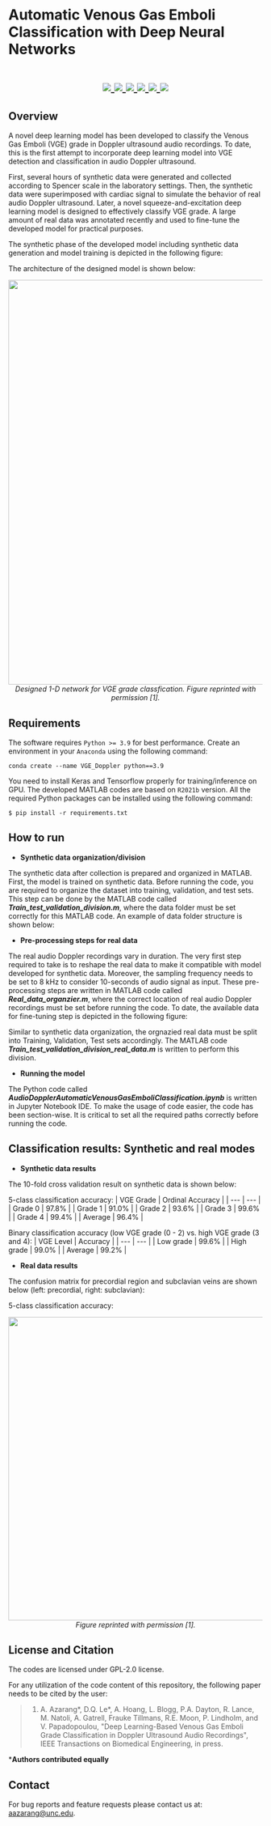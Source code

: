 # Automatic Venous Gas Emboli Classification with Deep Neural Networks

</h1>
<h1 align="center">
  <a href="https://github.com/ankitwasankar/mftool-java">
    <img src="https://img.shields.io/badge/Language-Python 3.10-informational?style=flat&logo=Python&color=2bbc8a">
  </a>
    <a href="https://github.com/ankitwasankar/mftool-java">
    <img src="https://img.shields.io/badge/Tools-Numpy-informational?style=flat&logo=numpy&color=DC120C">
  </a>
  <a href="https://github.com/ankitwasankar/mftool-java">
    <img src="https://img.shields.io/badge/Tools-TensorFlow-informational?style=flat&logo=tensorflow&color=FAC205">
  </a>
  <a href="https://github.com/ankitwasankar/mftool-java">
    <img src="https://img.shields.io/badge/Tools-OpenCV-informational?style=flat&logo=opencv&color=1d829e">
  </a>

  <a href="https://github.com/ankitwasankar/mftool-java">
    <img src="https://img.shields.io/badge/Tools-Keras-informational?style=flat&logo=keras&color=DC143C">
  </a>
  <a href="https://github.com/ankitwasankar/mftool-java">
    <img src="https://img.shields.io/badge/Operating System-Windows 10-informational?style=flat&logo=Windows10&color=E6DAA6">
  </a>
</h1>

Overview
------------

A novel deep learning model has been developed to classify the Venous Gas Emboli (VGE) grade in Doppler ultrasound audio recordings. To date, this is the first attempt to incorporate deep learning model into VGE detection and classification in audio Doppler ultrasound.

First, several hours of synthetic data were generated and collected according to Spencer scale in the laboratory settings. Then, the synthetic data were superimposed with cardiac signal to simulate the behavior of real audio Doppler ultrasound. Later, a novel squeeze-and-excitation deep learning model is designed to effectively classify VGE grade. A large amount of real data was annotated recently and used to fine-tune the developed model for practical purposes.

The synthetic phase of the developed model including synthetic data generation and model training is depicted in the following figure: 

<!--
<p align="center">
<img src="https://user-images.githubusercontent.com/48659018/177014132-24964a92-bdbc-4bc9-9f6a-37c6ea8bed7c.png" width="800" align="center" alt>
<h2 align="center">Synthetic data generation and training phases</h2>
</p>
-->

<!--
<p align="center">
<img src="https://user-images.githubusercontent.com/48659018/181655493-beaa09fd-60d1-46a8-8d93-a378c237da94.jpg" width="800" align="center" alt>
<h2 align="center">General view of deep model for VGE grading </h2>
</p>
-->




The architecture of the designed model is shown below:


<p align="center">
<img src="https://user-images.githubusercontent.com/48659018/181655731-ea434845-26d9-4c6b-a7af-8ddfa8d8f706.jpg" width="800" align="center" alt>
  <br>
  <em>Designed 1-D network for VGE grade classfication. Figure reprinted with permission [1].</em>

<h2 align="center"></h2>
</p>





Requirements
------------

The software requires `Python >= 3.9` for best performance. Create an environment in your `Anaconda` using the following command: 

    conda create --name VGE_Doppler python==3.9

You need to install Keras and Tensorflow properly for training/inference on GPU. The developed MATLAB codes are based on `R2021b` version. All the required Python packages can be installed using the following command:
    
    $ pip install -r requirements.txt

How to run
----------

- **Synthetic data organization/division**

The synthetic data after collection is prepared and organized in MATLAB. First, the model is trained on synthetic data. Before running the code, you are required to organize the dataset into training, validation, and test sets. This step can be done by the MATLAB code called **_Train_test_validation_division.m_**, where the data folder must be set correctly for this MATLAB code. An example of data folder structure is shown below:
<!--
<p align="center">
<img src="https://user-images.githubusercontent.com/48659018/146580139-01e66e9f-a2df-48c1-92a8-6b0ec2822790.jpg" width="600" align="center">
<h2 align="center">Example of correct location path</h2>
</p>
-->
- **Pre-processing steps for real data**

The real audio Doppler recordings vary in duration. The very first step required to take is to reshape the real data to make it compatible with model developed for synthetic data. Moreover, the sampling frequency needs to be set to 8 kHz to consider 10-seconds of audio signal as input. These pre-processing steps are written in MATLAB code called _**Real_data_organzier.m**_, where the correct location of real audio Doppler recordings must be set before running the code. To date, the available data for fine-tuning step is depicted in the following figure:
<!--
<p align="center">
<img src="https://user-images.githubusercontent.com/48659018/146588159-c80407e9-fd7f-435a-bfeb-1401f46ecccf.png" width="500" align="center">
<h2 align="center">Available real Doppler recordings data for fine-tuning</h2>
</p>
-->

Similar to synthetic data organization, the orgnazied real data must be split into Training, Validation, Test sets accordingly. The MATLAB code **_Train_test_validation_division_real_data.m_** is written to perform this division. 

- **Running the model**

The Python code called _**AudioDopplerAutomaticVenousGasEmboliClassification.ipynb**_ is written in Jupyter Notebook IDE. To make the usage of code easier, the code has been section-wise. It is critical to set all the required paths correctly before running the code. 



Classification results: Synthetic and real modes
----------

- **Synthetic data results**

The 10-fold cross validation result on synthetic data is shown below: 
<!--
<p align="center">
<img src="https://user-images.githubusercontent.com/48659018/177013453-d18fb27e-244a-491f-b9e6-94e835c51cf6.jpg" width="400" align="center">
</p>
<!--

The confusion matrix for synthetic data test set on trained mode is shown below: 
<!--
<p align="center">
<img src="https://user-images.githubusercontent.com/48659018/177013413-3746e8e9-3965-4772-90c5-f89c3d7d0efa.jpg" width="400" align="center">
</p>
-->

5-class classification accuracy:
| VGE Grade | Ordinal Accuracy |
| --- | --- |
| Grade 0 | 97.8% |
| Grade 1 | 91.0% |
| Grade 2 | 93.6% |
| Grade 3 | 99.6% |
| Grade 4 | 99.4% |
| Average | 96.4% |


Binary classification accuracy (low VGE grade (0 - 2) vs. high VGE grade (3 and 4): 
| VGE Level | Accuracy |
| --- | --- |
| Low grade  | 99.6% |
| High grade | 99.0% |
| Average | 99.2% |


- **Real data results**
<!--
<p align="center">
<img src="https://user-images.githubusercontent.com/48659018/177013646-0544bbfa-160c-4067-9a26-bc3707cb8ced.png" width="800" align="center">
<h2 align="center">Learning curves of synthetic data</h2>
</p>
-->

The confusion matrix for precordial region and subclavian veins are shown below (left: precordial, right: subclavian): 
<!--
<p align="center">
<img src="https://user-images.githubusercontent.com/48659018/177013507-5baef708-f9e4-4afa-a3d0-ac951f2fcb53.png" width="600" align="center">
</p>
-->

5-class classification accuracy:


<p align="center">
<img src="https://user-images.githubusercontent.com/48659018/181656173-23c4628c-0804-4503-8798-6840594fceb3.jpg" width="700" height = "600" align="center">
    <br>
    <em>Figure reprinted with permission [1].</em>
</p>



License and Citation
---------
The codes are licensed under GPL-2.0 license. 

For any utilization of the code content of this repository, the following paper needs to be cited by the user: 

> 1. A. Azarang*, D.Q. Le*, A. Hoang, L. Blogg, P.A. Dayton, R. Lance, M. Natoli, A. Gatrell, Frauke Tillmans, R.E. Moon, P. Lindholm, and V. Papadopoulou, "Deep Learning-Based Venous Gas Emboli Grade Classification in Doppler Ultrasound Audio Recordings", IEEE Transactions on Biomedical Engineering, in press.

***Authors contributed equally**

## Contact 

For bug reports and feature requests please contact us at: aazarang@unc.edu.
